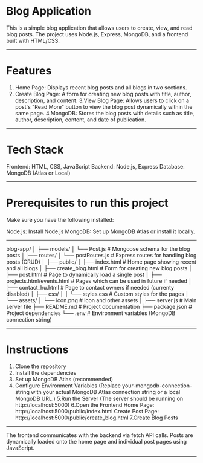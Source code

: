 # Blog Application
This is a simple blog application that allows users to create, view, and read blog posts. The project uses Node.js, Express, MongoDB, and a frontend built with HTML/CSS.


----------------------------------------------------------------------------------------------------------------------------------------------------------------------------------------------

# Features

1. Home Page: Displays recent blog posts and all blogs in two sections.
2. Create Blog Page: A form for creating new blog posts with title, author, description, and 
   content.
3.View Blog Page: Allows users to click on a post's "Read More" button to view the blog post 
   dynamically within the same page.
4.MongoDB: Stores the blog posts with details such as title, author, description, content, and 
   date of publication.

----------------------------------------------------------------------------------------------------------------------------------------------------------------------------------------------

# Tech Stack

Frontend: HTML, CSS, JavaScript
Backend: Node.js, Express
Database: MongoDB (Atlas or Local)

----------------------------------------------------------------------------------------------------------------------------------------------------------------------------------------------

# Prerequisites to run this project

Make sure you have the following installed:

Node.js: Install Node.js
MongoDB: Set up MongoDB Atlas or install it locally.

----------------------------------------------------------------------------------------------------------------------------------------------------------------------------------------------

blog-app/
│
├── models/
│   └── Post.js          # Mongoose schema for the blog posts
│
├── routes/
│   └── postRoutes.js    # Express routes for handling blog posts (CRUD)
│
├── public/
│   ├── index.html       # Home page showing recent and all blogs
│   ├── create_blog.html # Form for creating new blog posts
│   ├── post.html        # Page to dynamically load a single post
│   ├── projects.html/events.html        # Pages which can be used in future if needed
│   ├── contact_hu.html        # Page to contact owners if needed (currenty disabled)
│   ├── css/
│   │   └── styles.css   # Custom styles for the pages
│   └── assets/
│       └── icon.png     # Icon and other assets
│
├── server.js            # Main server file
├── README.md            # Project documentation
├── package.json         # Project dependencies
└── .env                 # Environment variables (MongoDB connection string)

----------------------------------------------------------------------------------------------------------------------------------------------------------------------------------------------

# Instructions
1. Clone the repository
2. Install the dependencies
3. Set up MongoDB Atlas (recommended)
4. Configure Environment Variables (Replace your-mongodb-connection-string with your actual MongoDB Atlas connection string or a local MongoDB URL.)
5.Run the Server (The server should be running on http://localhost:5000)
6.Open the Frontend
  Home Page: http://localhost:5000/public/index.html
  Create Post Page: http://localhost:5000/public/create_blog.html
7.Create Blog Posts

----------------------------------------------------------------------------------------------------------------------------------------------------------------------------------------------

The frontend communicates with the backend via fetch API calls.
Posts are dynamically loaded onto the home page and individual post pages using JavaScript.

----------------------------------------------------------------------------------------------------------------------------------------------------------------------------------------------
